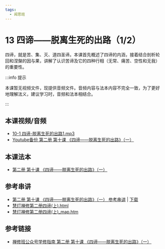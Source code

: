 ```yaml
---
tags:
  - 闻思班
---
```


# 13 四谛——脱离生死的出路（1/2）

四谛，就是苦、集、灭、道四圣谛。本课首先概述了四谛的内涵，接着结合剖析轮回和涅槃的因与果，讲解了认识苦谛及它的四种行相（无常、痛苦、空性和无我）的重要性。

:::info 提示

本课暂无视频文件，现提供音频文件。音频内容与法本内容不完全一致，为了更好地理解法义，建议学习时，音频和法本相结合。

:::

## 本课视频/音频

* [10-1 四谛-脱离生死的出路1.mp3](https://s3.ap-northeast-1.wasabisys.com/hdcx/jmy/%e6%85%a7%e7%81%af%e7%a6%85%e4%bf%ae%e8%af%be/%e6%85%a7%e7%81%af%e7%a6%85%e4%bf%ae%e8%af%be%e7%ac%ac%e4%ba%8c%e5%86%8c/10-1%20%e5%9b%9b%e8%b0%9b-%e8%84%b1%e7%a6%bb%e7%94%9f%e6%ad%bb%e7%9a%84%e5%87%ba%e8%b7%af1.mp3)
* [Youtube备份 第二册 第十课 《四谛——脱离生死的出路》（一）](https://www.youtube.com/watch?v=vR0ZQUNokCc&list=PL7aUyQTIJqAjD33MPzguoKwShqtttVmg9&index=15)

## 本课法本

* [第二册 第十课 《四谛——脱离生死的出路》（一）](/books/b2/2-09)

## 参考串讲

* [第二册 第十课 《四谛——脱离生死的出路》（一） 参考串讲](http://view.officeapps.live.com/op/view.aspx?src=https://s3.ap-northeast-1.wasabisys.com/hdcx/hdv/d/hdcxk/chj/第二册第10课四谛1.pptx) | [下载](https://s3.ap-northeast-1.wasabisys.com/hdcx/hdv/d/hdcxk/chj/第二册第10课四谛1.pptx)
* [慧灯禅修第二册四谛(上).html](https://s3.ap-northeast-1.wasabisys.com/hdcx/hdv/f/up/%E6%85%A7%E7%81%AF%E7%A6%85%E4%BF%AE%E7%AC%AC%E4%BA%8C%E5%86%8C%E5%9B%9B%E8%B0%9B%E4%B8%8A.html)
* [慧灯禅修第二册四谛(上)_map.htm](https://s3.ap-northeast-1.wasabisys.com/hdcx/hdv/f/up/%E6%85%A7%E7%81%AF%E7%A6%85%E4%BF%AE%E7%AC%AC%E4%BA%8C%E5%86%8C%E5%9B%9B%E8%B0%9B%E4%B8%8A_map.html)

## 参考链接

* [禅修班公众号学修指南 第二册 第十课 《四谛——脱离生死的出路》（一）](https://mp.weixin.qq.com/s?__biz=MzI2NTQ1NDcxNg==&mid=100004837&idx=1&sn=78612b025154bde0906875a91f061b50&scene=19#wechat_redirect)
